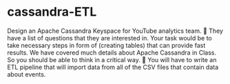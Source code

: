 # cassandra-ETL
Design an Apache Cassandra Keyspace for YouTube analytics team.  They have a list of questions that they are interested in. Your task would be to take necessary steps in form of (creating tables) that can provide fast results. We have covered much details about Apache Cassandra in Class. So you should be able to think in a critical way.  You will have to write an ETL pipeline that will import data from all of the CSV files that contain data about events.
